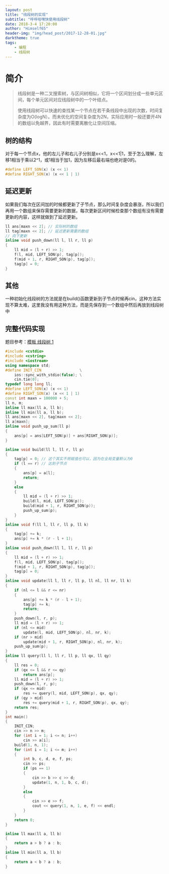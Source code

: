 ```yaml
---
layout: post
title: "线段树的实现"
subtitle: "呼呼哈嘿快使用线段树"
date: 2018-3-4 17:20:00
author: "Himself65"
header-img: "img/head_post/2017-12-28-01.jpg"
darktheme: true
tags: 
    - 编程
    - 线段树
---
```

# 简介

> 线段树是一种二叉搜索树，与区间树相似，它将一个区间划分成一些单元区间，每个单元区间对应线段树中的一个叶结点。
>
> 使用线段树可以快速的查找某一个节点在若干条线段中出现的次数，时间复杂度为O(logN）。而未优化的空间复杂度为2N，实际应用时一般还要开4N的数组以免越界，因此有时需要离散化让空间压缩。

## 树的结构

对于每一个节点x，他的左儿子和右儿子分别是x<<1，x<<1\|1，至于怎么理解，左移1相当于乘以2^1，或1相当于加1，因为左移后最右端也绝对是0的。

``` C++
#define LEFT_SON(x) (x << 1)
#define RIGHT_SON(x) (x << 1 | 1)
```

## 延迟更新

如果我们每次在区间加的时候都更新了子节点，那么时间复杂度会暴涨，所以我们再用一个数组来保存需要更新的数据，每次更新区间时候检查那个数组有没有需要更新的内容，这样就做到了延迟更新。

``` C++
ll ans[maxn << 2]; // 实际树的数组
ll tag[maxn << 2]; // 延迟更新需要的数组
// 向下更新
inline void push_down(ll l, ll r, ll p)
{
    ll mid = (l + r) >> 1;
    f(l, mid, LEFT_SON(p), tag[p]);
    f(mid + 1, r, RIGHT_SON(p), tag[p]);
    tag[p] = 0;
}
```

## 其他

一种初始化线段树的方法就是在build()函数更新到子节点时候再cin，这种方法实现不算太难，这里我没有用这种方法，而是先保存到一个数组中然后再放到线段树中

## 完整代码实现

题目参考：[模板 线段树 1](https://www.luogu.org/problemnew/show/P3372)

``` C++
#include <cstdio>
#include <cstring>
#include <iostream>
using namespace std;
#define INIT_CIN                 \
    ios::sync_with_stdio(false); \
    cin.tie(0);
typedef long long ll;
#define LEFT_SON(x) (x << 1)
#define RIGHT_SON(x) (x << 1 | 1)
const int maxn = 100000 + 5;
ll n, m;
inline ll max(ll a, ll b);
inline ll min(ll a, ll b);
ll ans[maxn << 2], tag[maxn << 2];
ll a[maxn];
inline void push_up_sum(ll p)
{
    ans[p] = ans[LEFT_SON(p)] + ans[RIGHT_SON(p)];
}

inline void build(ll l, ll r, ll p)
{
    tag[p] = 0; // 这个其实不用赋值也可以，因为在全局变量默认为0
    if (l == r) // 达到子节点
    {
        ans[p] = a[l];
        return;
    }
    else
    {
        ll mid = (l + r) >> 1;
        build(l, mid, LEFT_SON(p));
        build(mid + 1, r, RIGHT_SON(p));
        push_up_sum(p);
    }
}
inline void f(ll l, ll r, ll p, ll k)
{
    tag[p] += k;
    ans[p] += k * (r - l + 1);
}
inline void push_down(ll l, ll r, ll p)
{
    ll mid = (l + r) >> 1;
    f(l, mid, LEFT_SON(p), tag[p]);
    f(mid + 1, r, RIGHT_SON(p), tag[p]);
    tag[p] = 0;
}
inline void update(ll l, ll r, ll p, ll nl, ll nr, ll k)
{
    if (nl <= l && r <= nr)
    {
        ans[p] += k * (r - l + 1);
        tag[p] += k;
        return;
    }
    push_down(l, r, p);
    ll mid = (l + r) >> 1;
    if (nl <= mid)
        update(l, mid, LEFT_SON(p), nl, nr, k);
    if (nr > mid)
        update(mid + 1, r, RIGHT_SON(p), nl, nr, k);
    push_up_sum(p);
}
inline ll query(ll l, ll r, ll p, ll qx, ll qy)
{
    ll res = 0;
    if (qx <= l && r <= qy)
        return ans[p];
    ll mid = (l + r) >> 1;
    push_down(l, r, p);
    if (qx <= mid)
        res += query(l, mid, LEFT_SON(p), qx, qy);
    if (qy > mid)
        res += query(mid + 1, r, RIGHT_SON(p), qx, qy);
    return res;
}
int main()
{
    INIT_CIN;
    cin >> n >> m;
    for (int i = 1; i <= n; i++)
        cin >> a[i];
    build(1, n, 1);
    for (int i = 1; i <= m; i++)
    {
        int b, c, d, e, f, ps;
        cin >> ps;
        if (ps == 1)
        {
            cin >> b >> c >> d;
            update(1, n, 1, b, c, d);
        }
        else
        {
            cin >> e >> f;
            cout << query(1, n, 1, e, f) << endl;
        }
    }
    return 0;
}

inline ll max(ll a, ll b)
{
    return a > b ? a : b;
}
inline ll min(ll a, ll b)
{
    return a < b ? a : b;
}
```